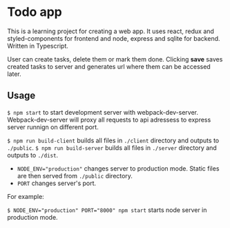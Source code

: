 # Todo app

This is a learning project for creating a web app.
It uses react, redux and styled-components for frontend and node, express and sqlite for backend. Written in Typescript.

User can create tasks, delete them or mark them done. Clicking **save** saves created tasks to server and generates url where them can be accessed later.

## Usage
`$ npm start` to start development server with webpack-dev-server. Webpack-dev-server will proxy all requests to api adressess to express server runnign on different port.

`$ npm run build-client` builds all files in `./client` directory and outputs to `./public`.
`$ npm run build-server` builds all files in `./server` directory and outputs to `./dist`.

- `NODE_ENV="production"` changes server to production mode. Static files are then served from `./public` directory.
- `PORT` changes server's port.

For example:

`$ NODE_ENV="production" PORT="8000" npm start` starts node server in production mode.


